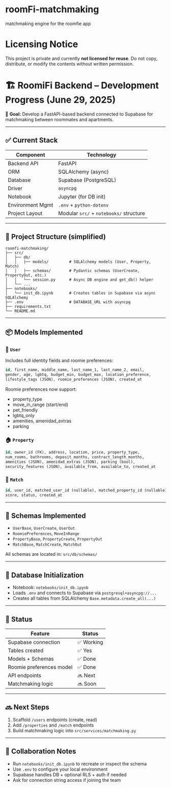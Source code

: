 # roomFi-matchmaking
 matchmaking engine for the roomfie app

# Licensing Notice

This project is private and currently **not licensed for reuse**.
Do not copy, distribute, or modify the contents without written permission.

# 🏗️ RoomiFi Backend – Development Progress (June 29, 2025)

🎯 **Goal:**
Develop a FastAPI-based backend connected to Supabase for matchmaking between roommates and apartments.

---

## ✅ Current Stack

| Component        | Technology            |
|------------------|------------------------|
| Backend API      | FastAPI                |
| ORM              | SQLAlchemy (async)     |
| Database         | Supabase (PostgreSQL)  |
| Driver           | `asyncpg`              |
| Notebook         | Jupyter (for DB init)  |
| Environment Mgmt | `.env` + `python-dotenv` |
| Project Layout   | Modular `src/` + `notebooks/` structure |

---

## 📁 Project Structure (simplified)

```
roomfi-matchmaking/
├── src/
│   ├── db/
│   │   ├── models/         # SQLAlchemy models (User, Property, Match)
│   │   ├── schemas/        # Pydantic schemas (UserCreate, PropertyOut, etc.)
│   │   └── session.py      # Async DB engine and get_db() helper
│   └── ...
├── notebooks/
│   └── init_db.ipynb       # Creates tables in Supabase via async SQLAlchemy
├── .env                    # DATABASE_URL with asyncpg
├── requirements.txt
└── README.md
```

---

## 📦 Models Implemented

### 🧍 `User`

Includes full identity fields and roomie preferences:

```sql
id, first_name, middle_name, last_name_1, last_name_2, email,
gender, age, lgbtq, budget_min, budget_max, location_preference,
lifestyle_tags (JSON), roomie_preferences (JSON), created_at
```

Roomie preferences now support:

- property_type
- move_in_range (start/end)
- pet_friendly
- lgbtq_only
- amenities, amenidad_extras
- parking

### 🏠 `Property`

```sql
id, owner_id (FK), address, location, price, property_type,
num_rooms, bathrooms, deposit_months, contract_length_months,
amenities (JSON), amenidad_extras (JSON), parking (bool),
security_features (JSON), available_from, available_to, created_at
```

### 🤝 `Match`

```sql
id, user_id, matched_user_id (nullable), matched_property_id (nullable),
score, status, created_at
```

---

## 📘 Schemas Implemented

- `UserBase`, `UserCreate`, `UserOut`
- `RoomiePreferences`, `MoveInRange`
- `PropertyBase`, `PropertyCreate`, `PropertyOut`
- `MatchBase`, `MatchCreate`, `MatchOut`

All schemas are located in: `src/db/schemas/`

---

## 🔧 Database Initialization

- Notebook: `notebooks/init_db.ipynb`
- Loads `.env` and connects to Supabase via `postgresql+asyncpg://...`
- Creates all tables from SQLAlchemy `Base.metadata.create_all(...)`

---

## 🧪 Status

| Feature                 | Status     |
|-------------------------|------------|
| Supabase connection     | ✅ Working |
| Tables created          | ✅ Yes     |
| Models + Schemas        | ✅ Done    |
| Roomie preferences model| ✅ Done    |
| API endpoints           | 🔜 Next    |
| Matchmaking logic       | 🔜 Soon    |

---

## 🔜 Next Steps

1. Scaffold `/users` endpoints (create, read)
2. Add `/properties` and `/match` endpoints
3. Build matchmaking logic into `src/services/matchmaking.py`

---

## 🧠 Collaboration Notes

- Run `notebooks/init_db.ipynb` to recreate or inspect the schema
- Use `.env` to configure your local environment
- Supabase handles DB + optional RLS + auth if needed
- Ask for connection string access if joining the team